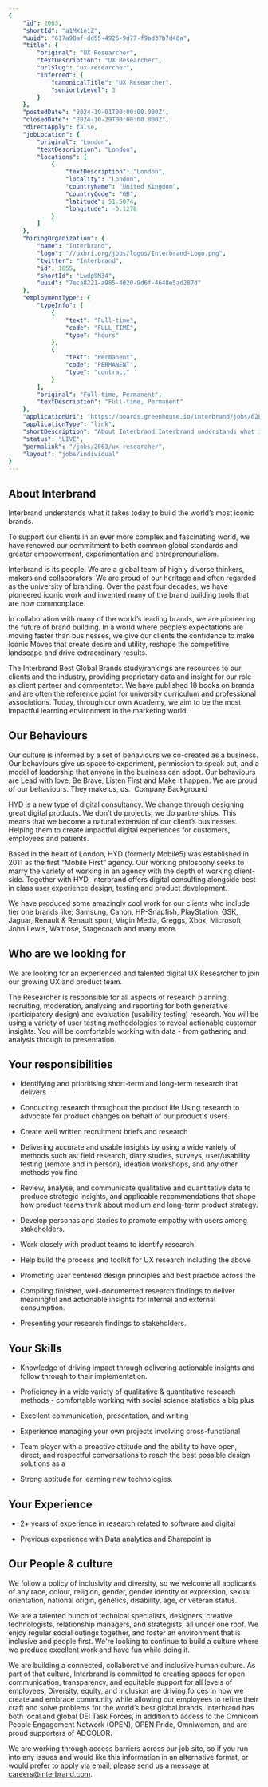 ```yaml
---
{
	"id": 2063,
	"shortId": "a1MX1n1Z",
	"uuid": "617a98af-dd55-4926-9d77-f9ad37b7d46a",
	"title": {
		"original": "UX Researcher",
		"textDescription": "UX Researcher",
		"urlSlug": "ux-researcher",
		"inferred": {
			"canonicalTitle": "UX Researcher",
			"seniortyLevel": 3
		}
	},
	"postedDate": "2024-10-01T00:00:00.000Z",
	"closedDate": "2024-10-29T00:00:00.000Z",
	"directApply": false,
	"jobLocation": {
		"original": "London",
		"textDescription": "London",
		"locations": [
			{
				"textDescription": "London",
				"locality": "London",
				"countryName": "United Kingdom",
				"countryCode": "GB",
				"latitude": 51.5074,
				"longitude": -0.1278
			}
		]
	},
	"hiringOrganization": {
		"name": "Interbrand",
		"logo": "//uxbri.org/jobs/logos/Interbrand-Logo.png",
		"twitter": "Interbrand",
		"id": 1055,
		"shortId": "Lwdp9M34",
		"uuid": "7eca8221-a985-4020-9d6f-4648e5ad287d"
	},
	"employmentType": {
		"typeInfo": [
			{
				"text": "Full-time",
				"code": "FULL_TIME",
				"type": "hours"
			},
			{
				"text": "Permanent",
				"code": "PERMANENT",
				"type": "contract"
			}
		],
		"original": "Full-time, Permanent",
		"textDescription": "Full-time, Permanent"
	},
	"applicationUri": "https://boards.greenhouse.io/interbrand/jobs/6286225",
	"applicationType": "link",
	"shortDescription": "About Interbrand Interbrand understands what it takes today to build the world’s’ most iconic brands. To support our clients in an ever more complex and fascinating world, we have renewed our",
	"status": "LIVE",
	"permalink": "/jobs/2063/ux-researcher",
	"layout": "jobs/individual"
}
---
```

<h2>About Interbrand</h2><p>Interbrand understands what it takes today to build the world’s most iconic brands.</p><p>To support our clients in an ever more complex and fascinating world, we have renewed our commitment to both common global standards and greater empowerment, experimentation and entrepreneurialism.</p><p>Interbrand is its people. We are a global team of highly diverse thinkers, makers and collaborators. We are proud of our heritage and often regarded as the university of branding. Over the past four decades, we have pioneered iconic work and invented many of the brand building tools that are now commonplace.</p><p>In collaboration with many of the world’s leading brands, we are pioneering the future of brand building. In a world where people’s expectations are moving faster than businesses, we give our clients the confidence to make Iconic Moves that create desire and utility, reshape the competitive landscape and drive extraordinary results.</p><p>The Interbrand Best Global Brands study/rankings are resources to our clients and the industry, providing proprietary data and insight for our role as client partner and commentator. We have published 18 books on brands and are often the reference point for university curriculum and professional associations. Today, through our own Academy, we aim to be the most impactful learning environment in the marketing world.</p><h2>Our Behaviours</h2><p>Our culture is informed by a set of&nbsp;behaviours&nbsp;we co-created as a business. Our&nbsp;behaviours&nbsp;give us space to experiment, permission to speak out, and a model of leadership that anyone in the business can adopt. Our behaviours are Lead with love, Be Brave, Listen First and Make it happen.&nbsp;We are proud of our&nbsp;behaviours. They make us, us.&nbsp;&nbsp;Company Background</p><p>HYD is a new type of digital consultancy. We change through designing great digital products. We don’t do projects, we do partnerships. This means that we become a natural extension of our client’s businesses. Helping them to create impactful digital experiences for customers, employees and patients.</p><p>Based in the heart of London, HYD (formerly Mobile5) was established in 2011 as the first “Mobile First” agency. Our working philosophy seeks to marry the variety of working in an agency with the depth of working client-side. Together with HYD, Interbrand offers digital consulting alongside best in class user experience design, testing and product development. &nbsp;</p><p>We have produced some amazingly cool work for our clients who include tier one brands like; Samsung, Canon, HP-Snapfish, PlayStation, GSK, Jaguar, Renault &amp; Renault sport, Virgin Media, Greggs, Xbox, Microsoft, John Lewis, Waitrose, Stagecoach and many more.</p><h2>Who are we looking for</h2><p>We are looking for an experienced and talented digital UX Researcher to join our growing UX and product team.</p><p>The Researcher is responsible for all aspects of research planning, recruiting, moderation, analysing and reporting for both generative (participatory design) and evaluation (usability testing) research. You will be using a variety of user testing methodologies to reveal actionable customer insights. You will be comfortable working with data - from gathering and analysis through to presentation.</p><h2>Your responsibilities</h2><ul><li><p>Identifying and prioritising short-term and long-term research that delivers</p></li><li><p>Conducting research throughout the product life Using research to advocate for product changes on behalf of our product's users.</p></li><li><p>Create well written recruitment briefs and research</p></li><li><p>Delivering accurate and usable insights by using a wide variety of methods such as: field research, diary studies, surveys, user/usability testing (remote and in person), ideation workshops, and any other methods you find</p></li><li><p>Review, analyse, and communicate qualitative and quantitative data to produce strategic insights, and applicable recommendations that shape how product teams think about medium and long-term product strategy.</p></li><li><p>Develop personas and stories to promote empathy with users among stakeholders.</p></li><li><p>Work closely with product teams to identify research</p></li><li><p>Help build the process and toolkit for UX research including the above</p></li><li><p>Promoting user centered design principles and best practice across the</p></li><li><p>Compiling finished, well-documented research findings to deliver meaningful and actionable insights for internal and external consumption.</p></li><li><p>Presenting your research findings to stakeholders.</p></li></ul><h2>Your Skills</h2><ul><li><p>Knowledge of driving impact through delivering actionable insights and follow through to their implementation.</p></li><li><p>Proficiency in a wide variety of qualitative &amp; quantitative research methods - comfortable working with social science statistics a big plus</p></li><li><p>Excellent communication, presentation, and writing</p></li><li><p>Experience managing your own projects involving cross-functional</p></li><li><p>Team player with a proactive attitude and the ability to have open, direct, and respectful conversations to reach the best possible design solutions as a</p></li><li><p>Strong aptitude for learning new technologies.</p></li></ul><h2>Your Experience</h2><ul><li><p>2+ years of experience in research related to software and digital</p></li><li><p>Previous experience with Data analytics and Sharepoint is</p></li></ul><h2>Our People &amp; culture</h2><p>We follow a policy of inclusivity and diversity, so we welcome all applicants of any race, colour, religion, gender, gender identity or expression, sexual orientation, national origin, genetics, disability, age, or veteran status.</p><p>We are a talented bunch of technical specialists, designers, creative technologists, relationship managers, and strategists, all under one roof. We enjoy regular social outings together, and foster an environment that is inclusive and people first. We're looking to continue to build a culture where we produce excellent work and have fun while doing it.</p><p>We are building a connected, collaborative and inclusive human culture. As part of that culture, Interbrand is committed to creating spaces for open communication, transparency, and equitable support for all levels of employees. Diversity, equity, and inclusion are driving forces in how we create and embrace community while allowing our employees to refine their craft and solve problems for the world’s best global brands. Interbrand has both local and global DEI Task Forces, in addition to access to the Omnicom People Engagement Network (OPEN), OPEN Pride, Omniwomen, and are proud supporters of ADCOLOR.</p><p>We are working through access barriers across our job site, so if you run into any issues and would like this information in an alternative format, or would prefer to apply via email, please send us a message at <a target="_blank" rel="noopener noreferrer nofollow" href="mailto:careers@interbrand.com">careers@interbrand.com</a>.</p>
